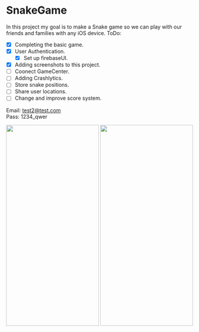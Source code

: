 # SnakeGame
In this project my goal is to make a Snake game so we can play with our friends and families with any iOS device.
ToDo:
- [x] Completing the basic game.
- [x] User Authentication.
  - [x] Set up firebaseUI. 
- [x] Adding screenshots to this project.
- [ ] Coonect GameCenter.
- [ ] Adding Crashlytics.
- [ ] Store snake positions.
- [ ] Share user locations.
- [ ] Change and improve score system.

Email: test2@test.com<br>Pass: 1234_qwer

<img src="https://user-images.githubusercontent.com/7261365/136142894-5ffd0b99-548d-4f32-b7e2-0524e58ac937.png" width="250" height="541" /> <img src="https://user-images.githubusercontent.com/7261365/136142896-0408bdf4-79e5-43e5-8dfd-45d1f17c5578.png" width="250" height="541" />
